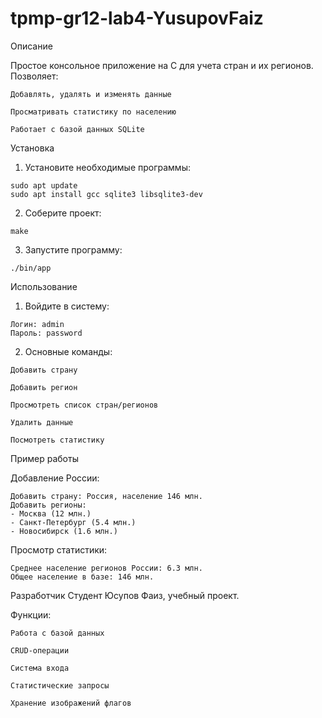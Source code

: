 # tpmp-gr12-lab4-YusupovFaiz
Описание

Простое консольное приложение на C для учета стран и их регионов. 
Позволяет:
```
Добавлять, удалять и изменять данные

Просматривать статистику по населению

Работает с базой данных SQLite
```

Установка
1. Установите необходимые программы:
```
sudo apt update
sudo apt install gcc sqlite3 libsqlite3-dev
```
2. Соберите проект:
```
make
```
3. Запустите программу:
```
./bin/app
```

Использование
1. Войдите в систему:
```
Логин: admin
Пароль: password
```
2. Основные команды:
```
Добавить страну

Добавить регион

Просмотреть список стран/регионов

Удалить данные

Посмотреть статистику
```
Пример работы

Добавление России:
```
Добавить страну: Россия, население 146 млн.
Добавить регионы: 
- Москва (12 млн.)
- Санкт-Петербург (5.4 млн.)
- Новосибирск (1.6 млн.)
```
Просмотр статистики:
```
Среднее население регионов России: 6.3 млн.
Общее население в базе: 146 млн.
```
Разработчик
Студент Юсупов Фаиз, учебный проект.

Функции:
```
Работа с базой данных

CRUD-операции

Система входа

Статистические запросы

Хранение изображений флагов
```

